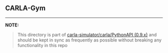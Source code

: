 ## CARLA-Gym
---------------------

**NOTE:** 
>This directory is part of [carla-simulator/carla/PythonAPI (0.9.x)](https://github.com/carla-simulator/carla/tree/master/PythonAPI) 
and should be kept in sync as frequently as possible without breaking any functionality in this repo